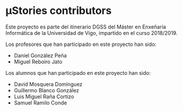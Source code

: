 # μStories contributors
Este proyecto es parte del itinerario DGSS del Máster en Enxeñaría Informática
de la Universidad de Vigo, impartido en el curso 2018/2019.

Los profesores que han participado en este proyecto han sido:
* Daniel González Peña
* Miguel Reboiro Jato

Los alumnos que han participado en este proyecto han sido:
* David Mosquera Domínguez
* Guillermo Blanco González
* Luis Miguel Raña Cortizo
* Samuel Ramilo Conde

